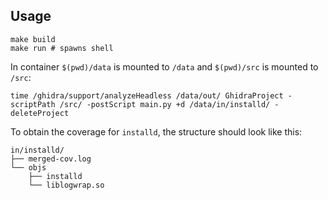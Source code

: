 
## Usage

```
make build
make run # spawns shell
```

In container `$(pwd)/data` is mounted to `/data` and `$(pwd)/src` is mounted to `/src`:
```
time /ghidra/support/analyzeHeadless /data/out/ GhidraProject -scriptPath /src/ -postScript main.py +d /data/in/installd/ -deleteProject
```

To obtain the coverage for `installd`, the structure should look like this:
```
in/installd/
├── merged-cov.log
└── objs
    ├── installd
    └── liblogwrap.so
```
